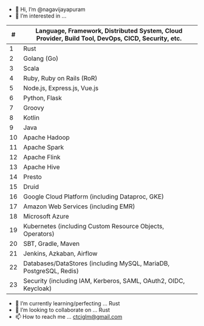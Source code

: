 - 👋 Hi, I’m @nagavijayapuram
- 👀 I’m interested in ...

| # | Language, Framework, Distributed System, Cloud Provider, Build Tool, DevOps, CICD, Security, etc. |
| - | ------------------ |
| 1 | Rust |
| 2 | Golang (Go) |
| 3 | Scala |
| 4 | Ruby, Ruby on Rails (RoR) |
| 5 | Node.js, Express.js, Vue.js |
| 6 | Python, Flask |
| 7 | Groovy |
| 8 | Kotlin |
| 9 | Java |
| 10 | Apache Hadoop |
| 11 | Apache Spark |
| 12 | Apache Flink |
| 13 | Apache Hive |
| 14 | Presto |
| 15 | Druid |
| 16 | Google Cloud Platform (including Dataproc, GKE) |
| 17 | Amazon Web Services (including EMR) |
| 18 | Microsoft Azure |
| 19 | Kubernetes (including Custom Resource Objects, Operators) |
| 20 | SBT, Gradle, Maven |
| 21 | Jenkins, Azkaban, Airflow |
| 22 | Databases/DataStores (including MySQL, MariaDB, PostgreSQL, Redis)
| 23 | Security (including IAM, Kerberos, SAML, OAuth2, OIDC, Keycloak)

- 🌱 I’m currently learning/perfecting ... Rust
- 💞️ I’m looking to collaborate on ... Rust
- 📫 How to reach me ... ctciglm@gmail.com

<!---
nagavijayapuram/nagavijayapuram is a ✨ special ✨ repository because its `README.md` (this file) appears on your GitHub profile.
You can click the Preview link to take a look at your changes.
--->
